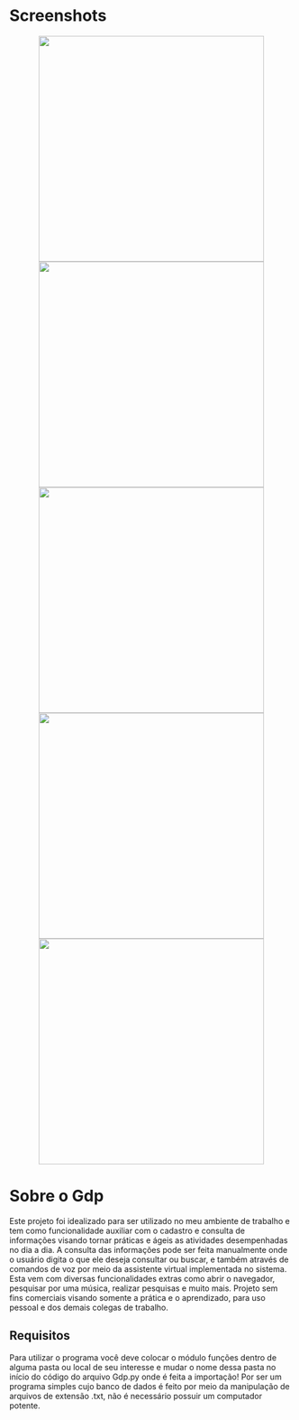 

# **Screenshots**


<div align="center">
<img src="https://user-images.githubusercontent.com/89205473/161753471-90fb66a0-640e-47a0-9f2a-c5ffdf2be600.jpg" width="400px" />
<img src="https://user-images.githubusercontent.com/89205473/161753479-6b7d6991-cacf-402b-bb8d-9aa0053b9203.jpg" width="400px" />
<img src="https://user-images.githubusercontent.com/89205473/161753979-3c50754d-a584-4e46-8c1e-e6289018514a.jpg" width="400px" />
<img src="https://user-images.githubusercontent.com/89205473/161753981-e36f2293-49ef-438b-a043-308332de2d70.jpg" width="400px" />
<img src="https://user-images.githubusercontent.com/89205473/161753984-611a8c46-c929-4bb9-9953-b79fee5fddec.jpg" width="400px" />
</div>



# **Sobre o Gdp**


<div align="left">
  Este projeto foi idealizado para ser utilizado no meu ambiente de trabalho e tem como funcionalidade auxiliar com o cadastro e consulta de informações
visando tornar práticas e ágeis as atividades desempenhadas no dia a dia. A consulta das informações pode ser feita manualmente onde o usuário digita
o que ele deseja consultar ou buscar, e também através de comandos de voz por meio da assistente virtual implementada no sistema. Esta vem com diversas
funcionalidades extras como abrir o navegador, pesquisar por uma música, realizar pesquisas e muito mais. Projeto sem fins comerciais visando somente a prática e
o aprendizado, para uso pessoal e dos demais colegas de trabalho.
</div>


## Requisitos


<div align="left">
  Para utilizar o programa você deve colocar o módulo funções dentro de alguma pasta ou local de seu interesse e mudar o nome dessa pasta no início do código do arquivo Gdp.py onde é feita a importação! Por ser um programa simples cujo banco de dados é feito por meio da manipulação de arquivos de extensão .txt, não é necessário
possuir um computador potente.
</div>
